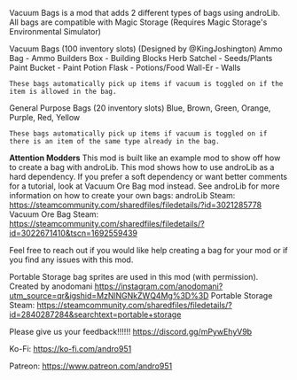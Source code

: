 ﻿Vacuum Bags is a mod that adds 2 different types of bags using androLib.
All bags are compatible with Magic Storage (Requires Magic Storage's Environmental Simulator)

Vacuum Bags (100 inventory slots)  (Designed by @KingJoshington)
	Ammo Bag - Ammo
	Builders Box - Building Blocks
	Herb Satchel - Seeds/Plants
	Paint Bucket - Paint
	Potion Flask - Potions/Food
	Wall-Er - Walls

	These bags automatically pick up items if vacuum is toggled on if the item is allowed in the bag.

General Purpose Bags (20 inventory slots)
	Blue, Brown, Green, Orange, Purple, Red, Yellow

	These bags automatically pick up items if vacuum is toggled on if there is an item of the same type already in the bag.

**Attention Modders**
This mod is built like an example mod to show off how to create a bag with androLib.
This mod shows how to use androLib as a hard dependency.  If you prefer a soft dependency or want better comments for a tutorial, look at Vacuum Ore Bag mod instead.
See androLib for more information on how to create your own bags:
	androLib Steam: https://steamcommunity.com/sharedfiles/filedetails/?id=3021285778
	Vacuum Ore Bag Steam: https://steamcommunity.com/sharedfiles/filedetails/?id=3022671410&tscn=1692559439

Feel free to reach out if you would like help creating a bag for your mod or if you find any issues with this mod.

Portable Storage bag sprites are used in this mod (with permission).  Created by anodomani https://instagram.com/anodomani?utm_source=qr&igshid=MzNlNGNkZWQ4Mg%3D%3D
	Portable Storage Steam: https://steamcommunity.com/sharedfiles/filedetails/?id=2840287284&searchtext=portable+storage

Please give us your feedback!!!!!!
https://discord.gg/mPywEhyV9b

Ko-Fi:
https://ko-fi.com/andro951

Patreon:
https://www.patreon.com/andro951